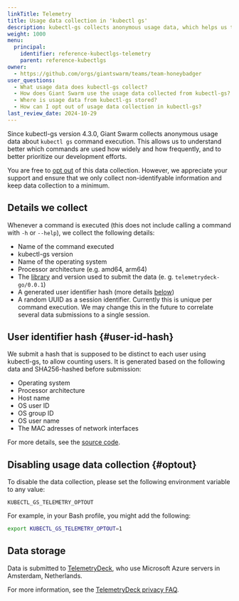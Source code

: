 ```yaml
---
linkTitle: Telemetry
title: Usage data collection in 'kubectl gs'
description: kubectl-gs collects anonymous usage data, which helps us to prioritize our further development on the tool.
weight: 1000
menu:
  principal:
    identifier: reference-kubectlgs-telemetry
    parent: reference-kubectlgs
owner:
  - https://github.com/orgs/giantswarm/teams/team-honeybadger
user_questions:
  - What usage data does kubectl-gs collect?
  - How does Giant Swarm use the usage data collected from kubectl-gs?
  - Where is usage data from kubectl-gs stored?
  - How can I opt out of usage data collection in kubectl-gs?
last_review_date: 2024-10-29
---
```


Since kubectl-gs version 4.3.0, Giant Swarm collects anonymous usage data about `kubectl gs` command execution. This allows us to understand better which commands are used how widely and how frequently, and to better prioritize our development efforts.

You are free to [opt out](#optout) of this data collection. However, we appreciate your support and ensure that we only collect non-identifyable information and keep data collection to a minimum.

## Details we collect

Whenever a command is executed (this does not include calling a command with `-h` or `--help`), we collect the following details:

- Name of the command executed
- kubectl-gs version
- Name of the operating system
- Processor architecture (e.g. amd64, arm64)
- The [library](https://github.com/giantswarm/telemetrydeck-go) and version used to submit the data (e. g. `telemetrydeck-go/0.0.1`)
- A generated user identifier hash (more details [below](#user-id-hash))
- A random UUID as a session identifier. Currently this is unique per command execution. We may change this in the future to correlate several data submissions to a single session.

## User identifier hash {#user-id-hash}

We submit a hash that is supposed to be distinct to each user using kubectl-gs, to allow counting users. It is generated based on the following data and SHA256-hashed before submission:

- Operating system
- Processor architecture
- Host name
- OS user ID
- OS group ID
- OS user name
- The MAC adresses of network interfaces

For more details, see the [source code](https://github.com/giantswarm/telemetrydeck-go/blob/21f23a6a90f3c1f271b73e5a06b4060daff68083/telemetrydeck.go#L214).

## Disabling usage data collection {#optout}

To disable the data collection, please set the following environment variable to any value:

```nohighlight
KUBECTL_GS_TELEMETRY_OPTOUT
```

For example, in your Bash profile, you might add the following:

```bash
export KUBECTL_GS_TELEMETRY_OPTOUT=1
```

## Data storage

Data is submitted to [TelemetryDeck](https://telemetrydeck.com/), who use Microsoft Azure servers in Amsterdam, Netherlands.

For more information, see the [TelemetryDeck privacy FAQ](https://telemetrydeck.com/docs/guides/privacy-faq/).
